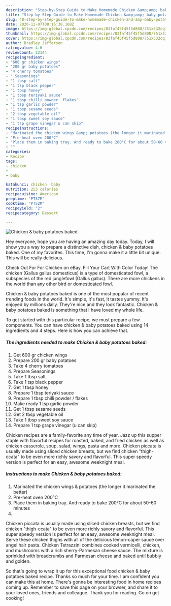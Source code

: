 ```yaml
---
description: "Step-by-Step Guide to Make Homemade Chicken &amp;amp; baby potatoes baked"
title: "Step-by-Step Guide to Make Homemade Chicken &amp;amp; baby potatoes baked"
slug: 48-step-by-step-guide-to-make-homemade-chicken-and-amp-baby-potatoes-baked
date: 2020-12-07T08:16:38.168Z
image: https://img-global.cpcdn.com/recipes/83faf45f45f5d808/751x532cq70/chicken-baby-potatoes-baked-recipe-main-photo.jpg
thumbnail: https://img-global.cpcdn.com/recipes/83faf45f45f5d808/751x532cq70/chicken-baby-potatoes-baked-recipe-main-photo.jpg
cover: https://img-global.cpcdn.com/recipes/83faf45f45f5d808/751x532cq70/chicken-baby-potatoes-baked-recipe-main-photo.jpg
author: Bradley Jefferson
ratingvalue: 4.6
reviewcount: 22144
recipeingredient:
- "600 gr chicken wings"
- "200 gr baby potatoes"
- "4 cherry tomatoes"
- " Seasonings"
- "1 tbsp salt"
- "1 tsp black pepper"
- "1 tbsp honey"
- "1 tbsp teriyaki sauce"
- "1 tbsp chilli powder  flakes"
- "1 tsp garlic powder"
- "1 tbsp sesame seeds"
- "2 tbsp vegetable oil"
- "1 tbsp sweet soy sauce"
- "1 tsp grape vinegar u can skip"
recipeinstructions:
- "Marinated the chicken wings &amp; potatoes (the longer it marinated the better)"
- "Pre-heat oven 200°C"
- "Place them in baking tray. And ready to bake 200°C for about 50-60 minutes"
- ""
categories:
- Recipe
tags:
- chicken
- 
- baby

katakunci: chicken  baby 
nutrition: 253 calories
recipecuisine: American
preptime: "PT37M"
cooktime: "PT52M"
recipeyield: "2"
recipecategory: Dessert

---
```



![Chicken &amp; baby potatoes baked](https://img-global.cpcdn.com/recipes/83faf45f45f5d808/751x532cq70/chicken-baby-potatoes-baked-recipe-main-photo.jpg)

Hey everyone, hope you are having an amazing day today. Today, I will show you a way to prepare a distinctive dish, chicken &amp; baby potatoes baked. One of my favorites. This time, I'm gonna make it a little bit unique. This will be really delicious.

Check Out For For Chicken on eBay. Fill Your Cart With Color Today! The chicken (Gallus gallus domesticus) is a type of domesticated fowl, a subspecies of the red junglefowl (Gallus gallus). There are more chickens in the world than any other bird or domesticated fowl.

Chicken &amp; baby potatoes baked is one of the most popular of recent trending foods in the world. It's simple, it's fast, it tastes yummy. It's enjoyed by millions daily. They're nice and they look fantastic. Chicken &amp; baby potatoes baked is something that I have loved my whole life.


To get started with this particular recipe, we must prepare a few components. You can have chicken &amp; baby potatoes baked using 14 ingredients and 4 steps. Here is how you can achieve that.

<!--inarticleads1-->

##### The ingredients needed to make Chicken &amp; baby potatoes baked:

1. Get 600 gr chicken wings
1. Prepare 200 gr baby potatoes
1. Take 4 cherry tomatoes
1. Prepare  Seasonings
1. Take 1 tbsp salt
1. Take 1 tsp black pepper
1. Get 1 tbsp honey
1. Prepare 1 tbsp teriyaki sauce
1. Prepare 1 tbsp chilli powder / flakes
1. Make ready 1 tsp garlic powder
1. Get 1 tbsp sesame seeds
1. Get 2 tbsp vegetable oil
1. Take 1 tbsp sweet soy sauce
1. Prepare 1 tsp grape vinegar (u can skip)


Chicken recipes are a family-favorite any time of year. Jazz up this supper staple with flavorful recipes for roasted, baked, and fried chicken as well as chicken casserole, soup, salad, wings, pasta and more. Chicken piccata is usually made using sliced chicken breasts, but we find chicken &#34;thigh-ccata&#34; to be even more richly savory and flavorful. This super speedy version is perfect for an easy, awesome weeknight meal. 

<!--inarticleads2-->

##### Instructions to make Chicken &amp; baby potatoes baked:

1. Marinated the chicken wings &amp; potatoes (the longer it marinated the better)
1. Pre-heat oven 200°C
1. Place them in baking tray. And ready to bake 200°C for about 50-60 minutes
1. 


Chicken piccata is usually made using sliced chicken breasts, but we find chicken &#34;thigh-ccata&#34; to be even more richly savory and flavorful. This super speedy version is perfect for an easy, awesome weeknight meal. Serve these chicken thighs with all of the delicious lemon-caper sauce over angel hair pasta. Chicken Tetrazzini combines cooked vermicelli, chicken, and mushrooms with a rich sherry-Parmesan cheese sauce. The mixture is sprinkled with breadcrumbs and Parmesan cheese and baked until bubbly and golden. 

So that's going to wrap it up for this exceptional food chicken &amp; baby potatoes baked recipe. Thanks so much for your time. I am confident you can make this at home. There's gonna be interesting food in home recipes coming up. Remember to save this page on your browser, and share it to your loved ones, friends and colleague. Thank you for reading. Go on get cooking!
